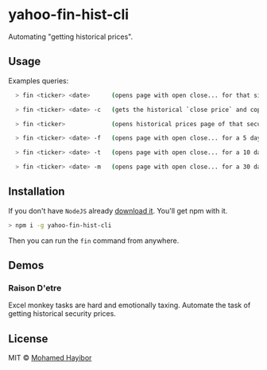 # yahoo-fin-hist-cli

Automating "getting historical prices".

## Usage

Examples queries:

```sh
  > fin <ticker> <date>      (opens page with open close... for that single day)

  > fin <ticker> <date> -c   (gets the historical `close price` and copies it to the clipboard)

  > fin <ticker>             (opens historical prices page of that security)

  > fin <ticker> <date> -f   (opens page with open close... for a 5 days range)

  > fin <ticker> <date> -t   (opens page with open close... for a 10 days range)

  > fin <ticker> <date> -m   (opens page with open close... for a 30 days range)

```

## Installation

If you don't have `NodeJS` already [download it](https://nodejs.org/en/download/). You'll get npm with it.

```sh
> npm i -g yahoo-fin-hist-cli
```

Then you can run the `fin` command from anywhere.

## Demos
[](..gif)

### Raison D'etre

Excel monkey tasks are hard and emotionally taxing. Automate the task of getting historical security prices.

## License
MIT © [Mohamed Hayibor](http://github.com/mohamedhayibor)